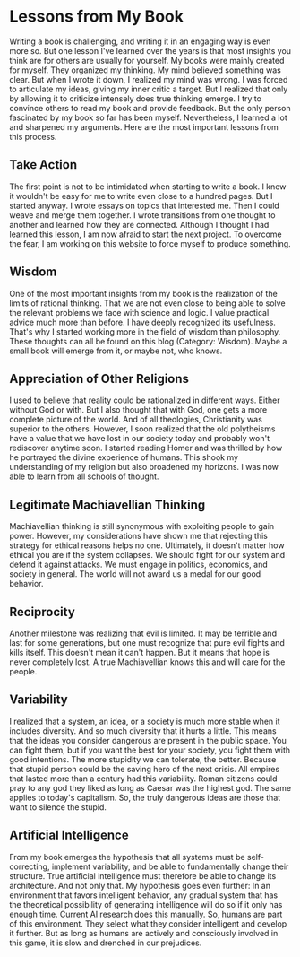 # Lessons from My Book

Writing a book is challenging, and writing it in an engaging way is even more so. But one lesson I've learned over the years is that most insights you think are for others are usually for yourself. My books were mainly created for myself. They organized my thinking. My mind believed something was clear. But when I wrote it down, I realized my mind was wrong. I was forced to articulate my ideas, giving my inner critic a target. But I realized that only by allowing it to criticize intensely does true thinking emerge. I try to convince others to read my book and provide feedback. But the only person fascinated by my book so far has been myself. Nevertheless, I learned a lot and sharpened my arguments. Here are the most important lessons from this process.

## Take Action

The first point is not to be intimidated when starting to write a book. I knew it wouldn't be easy for me to write even close to a hundred pages. But I started anyway. I wrote essays on topics that interested me. Then I could weave and merge them together. I wrote transitions from one thought to another and learned how they are connected. Although I thought I had learned this lesson, I am now afraid to start the next project. To overcome the fear, I am working on this website to force myself to produce something.

## Wisdom

One of the most important insights from my book is the realization of the limits of rational thinking. That we are not even close to being able to solve the relevant problems we face with science and logic. I value practical advice much more than before. I have deeply recognized its usefulness. That's why I started working more in the field of wisdom than philosophy. These thoughts can all be found on this blog (Category: Wisdom). Maybe a small book will emerge from it, or maybe not, who knows.

## Appreciation of Other Religions

I used to believe that reality could be rationalized in different ways. Either without God or with. But I also thought that with God, one gets a more complete picture of the world. And of all theologies, Christianity was superior to the others. However, I soon realized that the old polytheisms have a value that we have lost in our society today and probably won't rediscover anytime soon. I started reading Homer and was thrilled by how he portrayed the divine experience of humans. This shook my understanding of my religion but also broadened my horizons. I was now able to learn from all schools of thought.

## Legitimate Machiavellian Thinking

Machiavellian thinking is still synonymous with exploiting people to gain power. However, my considerations have shown me that rejecting this strategy for ethical reasons helps no one. Ultimately, it doesn't matter how ethical you are if the system collapses. We should fight for our system and defend it against attacks. We must engage in politics, economics, and society in general. The world will not award us a medal for our good behavior.

## Reciprocity

Another milestone was realizing that evil is limited. It may be terrible and last for some generations, but one must recognize that pure evil fights and kills itself. This doesn't mean it can't happen. But it means that hope is never completely lost. A true Machiavellian knows this and will care for the people.

## Variability

I realized that a system, an idea, or a society is much more stable when it includes diversity. And so much diversity that it hurts a little. This means that the ideas you consider dangerous are present in the public space. You can fight them, but if you want the best for your society, you fight them with good intentions. The more stupidity we can tolerate, the better. Because that stupid person could be the saving hero of the next crisis. All empires that lasted more than a century had this variability. Roman citizens could pray to any god they liked as long as Caesar was the highest god. The same applies to today's capitalism. So, the truly dangerous ideas are those that want to silence the stupid.

## Artificial Intelligence

From my book emerges the hypothesis that all systems must be self-correcting, implement variability, and be able to fundamentally change their structure. True artificial intelligence must therefore be able to change its architecture. And not only that. My hypothesis goes even further: In an environment that favors intelligent behavior, any gradual system that has the theoretical possibility of generating intelligence will do so if it only has enough time. Current AI research does this manually. So, humans are part of this environment. They select what they consider intelligent and develop it further. But as long as humans are actively and consciously involved in this game, it is slow and drenched in our prejudices.
